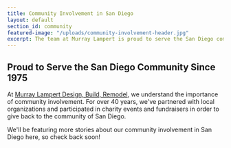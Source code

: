 ```yaml
---
title: Community Involvement in San Diego
layout: default
section_id: community
featured-image: "/uploads/community-involvement-header.jpg"
excerpt: The team at Murray Lampert is proud to serve the San Diego community since 1975. Learn more about our community involvement throughout San Diego County.
---
```


## Proud to Serve the San Diego Community Since 1975

At [Murray Lampert Design, Build, Remodel](/), we understand the importance of community involvement. For over 40 years, we've partnered with local organizations and participated in charity events and fundraisers in order to give back to the community of San Diego.

We'll be featuring more stories about our community involvement in San Diego here, so check back soon!
